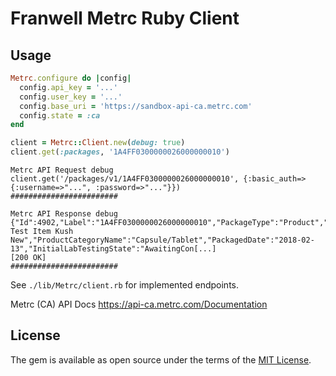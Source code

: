 # Franwell Metrc Ruby Client

## Usage

```ruby
Metrc.configure do |config|
  config.api_key = '...'
  config.user_key = '...'
  config.base_uri = 'https://sandbox-api-ca.metrc.com'
  config.state = :ca
end

client = Metrc::Client.new(debug: true)
client.get(:packages, '1A4FF0300000026000000010')
```

```
Metrc API Request debug
client.get('/packages/v1/1A4FF0300000026000000010', {:basic_auth=>{:username=>"...", :password=>"..."}})
########################

Metrc API Response debug
{"Id":4902,"Label":"1A4FF0300000026000000010","PackageType":"Product","SourceHarvestNames":"","RoomId":null,"RoomName":null,"Quantity":2.0000,"UnitOfMeasureName":"Each","UnitOfMeasureAbbreviation":"ea","ProductId":3302,"ProductName":"BK Test Item Kush New","ProductCategoryName":"Capsule/Tablet","PackagedDate":"2018-02-13","InitialLabTestingState":"AwaitingCon[...]
[200 OK]
########################
```

See ```./lib/Metrc/client.rb``` for implemented endpoints.

Metrc (CA) API Docs https://api-ca.metrc.com/Documentation

## License

The gem is available as open source under the terms of the [MIT License](http://opensource.org/licenses/MIT).
